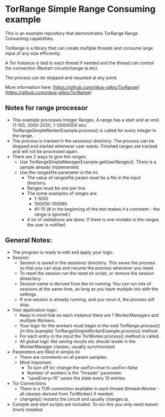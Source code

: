 TorRange Simple Range Consuming example
=======================================

This is an example repository that demonstrates TorRange Range Consuming capabilities.

TorRange is a library that can create multiple threads and consume large input of any size efficiently. 

A Tor Instance is tied to each thread if needed and the thread can control the connection (Restart circuit/change ip etc).

The process can be stopped and resumed at any point. 

More information here: [https://github.com/nikos-glikis/TorRange](https://github.com/nikos-glikis/TorRange)

Notes for range processor
------------------------- 

- This example processes Integer Ranges. A range has a start and an end. (1-100, 2000-2020, 1-10000000 etc)
  TorRangeSimpleWorkerExample.process() is called for every integer in the range.
- The process is tracked in the sessions/ directory. The process can be stopped and started whenever user wants. Finished ranges are tracked and will not be processed again.
- There are 2 ways to give the ranges:
    - Use TorRangeSimpleManagerExample.getUserRanges(). There is a sample already implemented.
    - Use the rangesfile parameter in the ini:
        - The value of rangesfile param must be a file in the input directory.
        - Ranges must be one per line.
        - The some examples of ranges are:
            - 1-1000
            - 100030-100090
            - \#1-10 (# in the beginning of the text makes it a comment - the range is ignored.)
        - A lot of validations are done. If there is one mistake in the ranges the user is notified.
        
General Notes:
--------------
- The program is ready to edit and apply your logic.
- Session: 
    - Session is saved in the sessions/ directory. This saves the process so that you can stop and resume the process whenever you need.
    - To reset the session run the reset.sh script, or remove the session direectory.
    - Session name is derived from the ini running. You can run lots of sessions at the same time, as long as you have multiple inis with the settings.
    - If one session is already running, and you rerun it, the process will stop.
- Your application logic:
    - Keep in mind that on each instance there are 1 WorkerManagers and multiple Workers.
    - Your logic for the workers must begin in the void TorRange.process() (in this example) TorRangeSimpleWorkerExample.process() method.
    - For each entry in the input the TorWorker.process() method is called.
    - All global logic like saving results etc should reside in the WorkerManager classes, usually synchronized.
- Parameters are filled in simple.ini
    - There are comments on all param samples.
    - Most Important: 
        - To turn off tor change the useTor=true to useTor=false
        - Number of workers is the "threads" parameter.
        - "saveEvery=10" saves the state every 10 entries.
- Tor Connections
    - There is a TOR connection available in each thread (thread=Worker - all classes derived from TorWorker) if needed.
    - changeIp() restarts the circuit and usually changes ip.
- Compile and start scripts are included. To run this you only need maven (mvn) installed